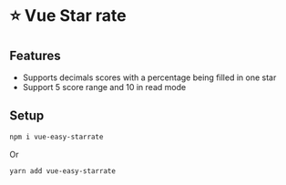 # ⭐️ Vue Star rate

## Features
- Supports decimals scores with a percentage being filled in one star
- Support 5 score range and 10 in read mode

## Setup

```bash
npm i vue-easy-starrate
```
Or
```bash
yarn add vue-easy-starrate
```